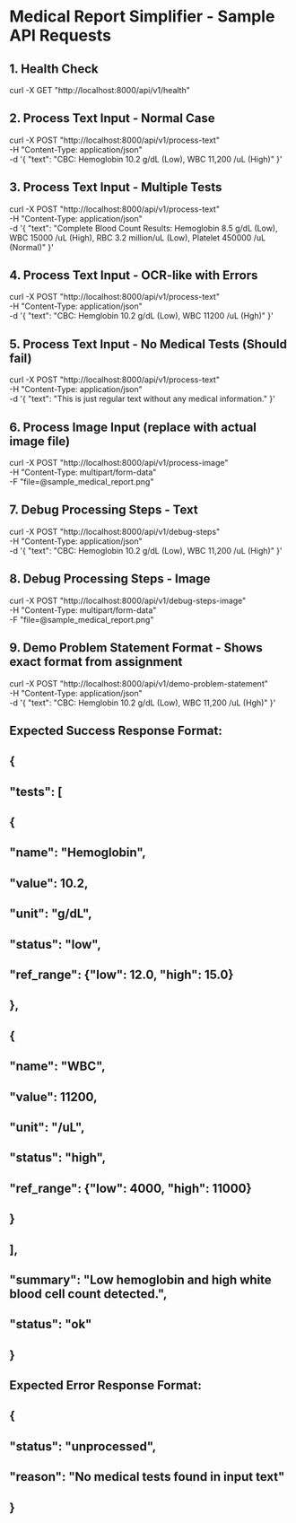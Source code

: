 # Medical Report Simplifier - Sample API Requests

## 1. Health Check
curl -X GET "http://localhost:8000/api/v1/health"

## 2. Process Text Input - Normal Case
curl -X POST "http://localhost:8000/api/v1/process-text" \
  -H "Content-Type: application/json" \
  -d '{
    "text": "CBC: Hemoglobin 10.2 g/dL (Low), WBC 11,200 /uL (High)"
  }'

## 3. Process Text Input - Multiple Tests
curl -X POST "http://localhost:8000/api/v1/process-text" \
  -H "Content-Type: application/json" \
  -d '{
    "text": "Complete Blood Count Results: Hemoglobin 8.5 g/dL (Low), WBC 15000 /uL (High), RBC 3.2 million/uL (Low), Platelet 450000 /uL (Normal)"
  }'

## 4. Process Text Input - OCR-like with Errors
curl -X POST "http://localhost:8000/api/v1/process-text" \
  -H "Content-Type: application/json" \
  -d '{
    "text": "CBC: Hemglobin 10.2 g/dL (Low), WBC 11200 /uL (Hgh)"
  }'

## 5. Process Text Input - No Medical Tests (Should fail)
curl -X POST "http://localhost:8000/api/v1/process-text" \
  -H "Content-Type: application/json" \
  -d '{
    "text": "This is just regular text without any medical information."
  }'

## 6. Process Image Input (replace with actual image file)
curl -X POST "http://localhost:8000/api/v1/process-image" \
  -H "Content-Type: multipart/form-data" \
  -F "file=@sample_medical_report.png"

## 7. Debug Processing Steps - Text
curl -X POST "http://localhost:8000/api/v1/debug-steps" \
  -H "Content-Type: application/json" \
  -d '{
    "text": "CBC: Hemoglobin 10.2 g/dL (Low), WBC 11,200 /uL (High)"
  }'

## 8. Debug Processing Steps - Image
curl -X POST "http://localhost:8000/api/v1/debug-steps-image" \
  -H "Content-Type: multipart/form-data" \
  -F "file=@sample_medical_report.png"

## 9. Demo Problem Statement Format - Shows exact format from assignment
curl -X POST "http://localhost:8000/api/v1/demo-problem-statement" \
  -H "Content-Type: application/json" \
  -d '{
    "text": "CBC: Hemglobin 10.2 g/dL (Low), WBC 11,200 /uL (Hgh)"
  }'

## Expected Success Response Format:
## {
##   "tests": [
##     {
##       "name": "Hemoglobin",
##       "value": 10.2,
##       "unit": "g/dL",
##       "status": "low",
##       "ref_range": {"low": 12.0, "high": 15.0}
##     },
##     {
##       "name": "WBC",
##       "value": 11200,
##       "unit": "/uL",
##       "status": "high",
##       "ref_range": {"low": 4000, "high": 11000}
##     }
##   ],
##   "summary": "Low hemoglobin and high white blood cell count detected.",
##   "status": "ok"
## }

## Expected Error Response Format:
## {
##   "status": "unprocessed",
##   "reason": "No medical tests found in input text"
## }
